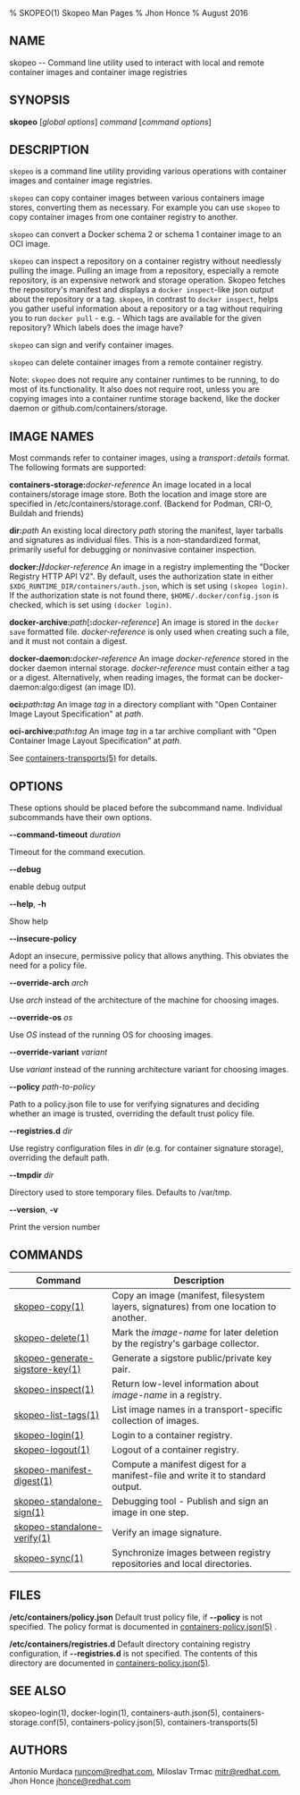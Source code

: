 % SKOPEO(1) Skopeo Man Pages
% Jhon Honce
% August 2016
## NAME
skopeo -- Command line utility used to interact with local and remote container images and container image registries

## SYNOPSIS
**skopeo** [_global options_] _command_ [_command options_]

## DESCRIPTION
`skopeo` is a command line utility providing various operations with container images and container image registries.

`skopeo` can copy container images between various containers image stores, converting them as necessary.  For example you can use `skopeo` to copy container images from one container registry to another.

`skopeo` can convert a Docker schema 2 or schema 1 container image to an OCI image.

`skopeo` can inspect a repository on a container registry without needlessly pulling the image. Pulling an image from a repository, especially a remote repository, is an expensive network and storage operation. Skopeo fetches the repository's manifest and displays a `docker inspect`-like json output about the repository or a tag. `skopeo`, in contrast to `docker inspect`, helps you gather useful information about a repository or a tag without requiring you to run `docker pull` - e.g. - Which tags are available for the given repository? Which labels does the image have?

`skopeo` can sign and verify container images.

`skopeo` can delete container images from a remote container registry.

Note: `skopeo` does not require any container runtimes to be running, to do most of
its functionality.  It also does not require root, unless you are copying images into a container runtime storage backend, like the docker daemon or github.com/containers/storage.

## IMAGE NAMES
Most commands refer to container images, using a _transport_`:`_details_ format. The following formats are supported:

  **containers-storage:**_docker-reference_
  An image located in a local containers/storage image store.  Both the location and image store are specified in /etc/containers/storage.conf. (Backend for Podman, CRI-O, Buildah and friends)

  **dir:**_path_
  An existing local directory _path_ storing the manifest, layer tarballs and signatures as individual files. This is a non-standardized format, primarily useful for debugging or noninvasive container inspection.

  **docker://**_docker-reference_
  An image in a registry implementing the "Docker Registry HTTP API V2". By default, uses the authorization state in either `$XDG_RUNTIME_DIR/containers/auth.json`, which is set using `(skopeo login)`. If the authorization state is not found there, `$HOME/.docker/config.json` is checked, which is set using `(docker login)`.

  **docker-archive:**_path_[**:**_docker-reference_]
  An image is stored in the `docker save` formatted file.  _docker-reference_ is only used when creating such a file, and it must not contain a digest.

  **docker-daemon:**_docker-reference_
  An image _docker-reference_ stored in the docker daemon internal storage.  _docker-reference_ must contain either a tag or a digest.  Alternatively, when reading images, the format can be docker-daemon:algo:digest (an image ID).

  **oci:**_path_**:**_tag_
  An image _tag_ in a directory compliant with "Open Container Image Layout Specification" at _path_.

  **oci-archive:**_path_**:**_tag_
  An image _tag_ in a tar archive compliant with "Open Container Image Layout Specification" at _path_.

See [containers-transports(5)](https://github.com/containers/image/blob/main/docs/containers-transports.5.md) for details.

## OPTIONS

These options should be placed before the subcommand name.
Individual subcommands have their own options.

**--command-timeout** _duration_

Timeout for the command execution.

**--debug**

enable debug output

**--help**, **-h**

Show help

**--insecure-policy**

Adopt an insecure, permissive policy that allows anything. This obviates the need for a policy file.

**--override-arch** _arch_

Use _arch_ instead of the architecture of the machine for choosing images.

**--override-os** _os_

Use _OS_ instead of the running OS for choosing images.

**--override-variant** _variant_

Use _variant_ instead of the running architecture variant for choosing images.

**--policy** _path-to-policy_

Path to a policy.json file to use for verifying signatures and deciding whether an image is trusted, overriding the default trust policy file.

**--registries.d** _dir_

Use registry configuration files in _dir_ (e.g. for container signature storage), overriding the default path.

**--tmpdir** _dir_

Directory used to store temporary files. Defaults to /var/tmp.

**--version**, **-v**

Print the version number

## COMMANDS

| Command                                   | Description                                                                    |
| ----------------------------------------- | ------------------------------------------------------------------------------ |
| [skopeo-copy(1)](skopeo-copy.1.md)        | Copy an image (manifest, filesystem layers, signatures) from one location to another. |
| [skopeo-delete(1)](skopeo-delete.1.md)    | Mark the _image-name_ for later deletion by the registry's garbage collector.  |
| [skopeo-generate-sigstore-key(1)](skopeo-generate-sigstore-key.1.md)    | Generate a sigstore public/private key pair.  |
| [skopeo-inspect(1)](skopeo-inspect.1.md)  | Return low-level information about _image-name_ in a registry.                 |
| [skopeo-list-tags(1)](skopeo-list-tags.1.md)  | List image names in a transport-specific collection of images.|
| [skopeo-login(1)](skopeo-login.1.md)  | Login to a container registry. |
| [skopeo-logout(1)](skopeo-logout.1.md)  | Logout of a container registry. |
| [skopeo-manifest-digest(1)](skopeo-manifest-digest.1.md)    | Compute a manifest digest for a manifest-file and write it to standard output. |
| [skopeo-standalone-sign(1)](skopeo-standalone-sign.1.md)    | Debugging tool - Publish and sign an image in one step.      |
| [skopeo-standalone-verify(1)](skopeo-standalone-verify.1.md)| Verify an image signature.                                   |
| [skopeo-sync(1)](skopeo-sync.1.md)| Synchronize images between registry repositories and local directories.                |

## FILES
  **/etc/containers/policy.json**
  Default trust policy file, if **--policy** is not specified.
  The policy format is documented in [containers-policy.json(5)](https://github.com/containers/image/blob/main/docs/containers-policy.json.5.md) .

  **/etc/containers/registries.d**
  Default directory containing registry configuration, if **--registries.d** is not specified.
  The contents of this directory are documented in [containers-policy.json(5)](https://github.com/containers/image/blob/main/docs/containers-policy.json.5.md).

## SEE ALSO
skopeo-login(1), docker-login(1), containers-auth.json(5), containers-storage.conf(5), containers-policy.json(5), containers-transports(5)

## AUTHORS

Antonio Murdaca <runcom@redhat.com>, Miloslav Trmac <mitr@redhat.com>, Jhon Honce <jhonce@redhat.com>
